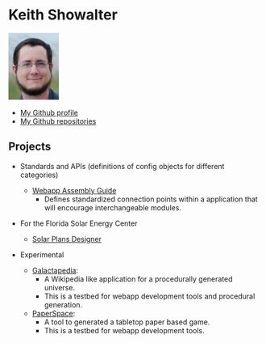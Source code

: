 # Keith Showalter

![beach](/assets/beach_small.jpeg)

* [My Github profile](https://github.com/kshowalter)
* [My Github repositories](https://github.com/kshowalter?tab=repositories)

## Projects

* Standards and APIs (definitions of config objects for different categories)
  * [Webapp Assembly Guide](https://github.com/kshowalter/Webapp-Assembly-Guide)
    * Defines standardized connection points within a application that will encourage interchangeable modules.
* For the Florida Solar Energy Center
    * [Solar Plans Designer](https://github.com/FSEC/SPD)

* Experimental
  * [Galactapedia](https://github.com/kshowalter/galactipedia):
      * A Wikipedia like application for a procedurally generated universe.
      * This is a testbed for webapp development tools and procedural generation.
  * [PaperSpace](https://github.com/kshowalter/PaperSpace):
      * A tool to generated a tabletop paper based game.
      * This is a testbed for webapp development tools.
